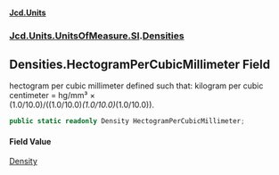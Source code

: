 #### [Jcd.Units](index.md 'index')
### [Jcd.Units.UnitsOfMeasure.SI](Jcd.Units.UnitsOfMeasure.SI.md 'Jcd.Units.UnitsOfMeasure.SI').[Densities](Densities.md 'Jcd.Units.UnitsOfMeasure.SI.Densities')

## Densities.HectogramPerCubicMillimeter Field

hectogram per cubic millimeter defined such that: kilogram per cubic centimeter = hg/mm³ ×  
(1.0/10.0)/((1.0/10.0)*(1.0/10.0)*(1.0/10.0)).

```csharp
public static readonly Density HectogramPerCubicMillimeter;
```

#### Field Value
[Density](Density.md 'Jcd.Units.UnitTypes.Density')